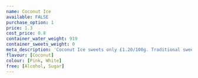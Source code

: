 ```yaml
---
name: Coconut Ice
available: FALSE
purchase_option: 1
price: 1.3
cost_price: 0.8
container_water_weight: 919
container_sweets_weight: 0
meta_description: 'Coconut Ice sweets only £1.20/100g. Traditional sweets and more at Humbugs Confectionery Store. Specialists in satisfying your sweet tooth!'
flavour: [Coconut]
colour: [Pink, White]
free: [Alcohol, Sugar]
---
```


